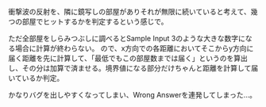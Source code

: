 衝撃波の反射を、隣に鏡写しの部屋がありそれが無限に続いていると考えて、幾つの部屋でヒットするかを判定するという感じで。

ただ全部屋をしらみつぶしに調べるとSample Input 3のような大きな数字になる場合に計算が終わらない。
ので、x方向での各距離においてそこからy方向に届く距離を先に計算して、「最低でもこの部屋数までは届く」というのを算出し、その分は加算で済ませる。境界値になる部分だけちゃんと距離を計算して届いているか判定。

かなりバグを出しやすくなってしまい、Wrong Answerを連発してしまった…。
